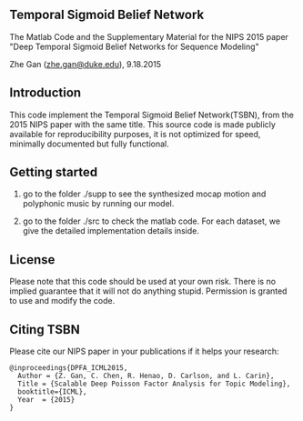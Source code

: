 ## Temporal Sigmoid Belief Network

The Matlab Code and the Supplementary Material for the NIPS 2015 paper "Deep Temporal Sigmoid Belief Networks for Sequence Modeling"

Zhe Gan (zhe.gan@duke.edu), 9.18.2015

## Introduction

This code implement the Temporal Sigmoid Belief Network(TSBN), from the 2015 NIPS paper with the same title. 
This source code is made publicly available for reproducibility purposes, it is not optimized for speed, 
minimally documented but fully functional.

## Getting started

1. go to the folder ./supp to see the synthesized mocap motion and polyphonic music by running our model. 

2.  go to the folder ./src to check the matlab code. For each dataset, we give the detailed implementation details inside. 

## License

Please note that this code should be used at your own risk. There is no implied guarantee that it will
not do anything stupid. Permission is granted to use and modify the code.

## Citing TSBN

Please cite our NIPS paper in your publications if it helps your research:

    @inproceedings{DPFA_ICML2015,
      Author = {Z. Gan, C. Chen, R. Henao, D. Carlson, and L. Carin},
      Title = {Scalable Deep Poisson Factor Analysis for Topic Modeling},
      booktitle={ICML},
      Year  = {2015}
    }




 




